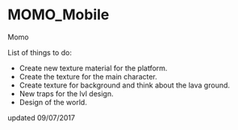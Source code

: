 # MOMO_Mobile
Momo

List of things to do:

- Create new texture material for the platform.
- Create the texture for the main character.
- Create texture for background and think about the lava ground.
- New traps for the lvl design.
- Design of the world.

updated 09/07/2017
